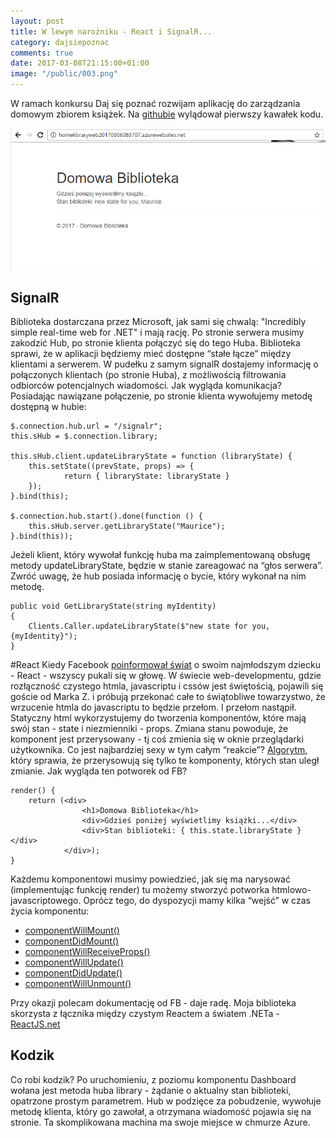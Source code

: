 ```yaml
---
layout: post
title: W lewym narożniku - React i SignalR...
category: dajsiepoznac
comments: true
date: 2017-03-08T21:15:00+01:00
image: "/public/003.png"
---
```


W ramach konkursu Daj się poznać rozwijam aplikację do zarządzania domowym zbiorem książek. Na [githubie](https://github.com/slawciu/home-library) wylądował pierwszy kawałek kodu.

<img class="postImage" src="/public/003.png" />

## SignalR
Biblioteka dostarczana przez Microsoft, jak sami się chwalą:
"Incredibly simple real-time web for .NET"
i mają rację. Po stronie serwera musimy zakodzić Hub, po stronie klienta połączyć się do tego Huba. Biblioteka sprawi, że w aplikacji będziemy mieć dostępne “stałe łącze” między klientami a serwerem. W pudełku z samym signalR dostajemy informację o połączonych klientach (po stronie Huba), z możliwością filtrowania odbiorców potencjalnych wiadomości. 
Jak wygląda komunikacja? Posiadając nawiązane połączenie, po stronie klienta wywołujemy metodę dostępną w hubie:

    $.connection.hub.url = "/signalr";
    this.sHub = $.connection.library;

    this.sHub.client.updateLibraryState = function (libraryState) {
        this.setState((prevState, props) => {
                return { libraryState: libraryState }
        });
    }.bind(this);

    $.connection.hub.start().done(function () {
        this.sHub.server.getLibraryState("Maurice");
    }.bind(this));

Jeżeli klient, który wywołał funkcję huba ma zaimplementowaną obsługę metody updateLibraryState, będzie w stanie zareagować na “głos serwera”. Zwróć uwagę, że hub posiada informację o bycie, który wykonał na nim metodę.
    
    public void GetLibraryState(string myIdentity)
    {
        Clients.Caller.updateLibraryState($"new state for you, {myIdentity}");
    }

#React
Kiedy Facebook [poinformował świat](https://www.youtube.com/watch?v=XxVg_s8xAms) o swoim najmłodszym dziecku - React - wszyscy pukali się w głowę. W świecie web-developmentu, gdzie rozłączność czystego htmla, javascriptu i cssów jest świętością, pojawili się goście od Marka Z. i próbują przekonać całe to świątobliwe towarzystwo, że wrzucenie htmla do javascriptu to będzie przełom. I przełom nastąpił. Statyczny html wykorzystujemy do tworzenia komponentów, które mają swój stan - state i niezmienniki - props. Zmiana stanu powoduje, że komponent jest przerysowany - tj coś zmienia się w oknie przeglądarki użytkownika. Co jest najbardziej sexy w tym całym “reakcie”? [Algorytm](https://facebook.github.io/react/docs/reconciliation.html), który sprawia, że przerysowują się tylko te komponenty, których stan uległ zmianie. Jak wygląda ten potworek od FB?

    render() {
        return (<div>
                    <h1>Domowa Biblioteka</h1>
                    <div>Gdzieś poniżej wyświetlimy książki...</div>
                    <div>Stan biblioteki: { this.state.libraryState }</div>
                </div>);
    }

Każdemu komponentowi musimy powiedzieć, jak się ma narysować (implementując funkcję render) tu możemy stworzyć potworka htmlowo-javascriptowego. Oprócz tego, do dyspozycji mamy kilka “wejść” w czas życia komponentu:

* [componentWillMount()](https://facebook.github.io/react/docs/react-component.html#componentwillmount)
* [componentDidMount()](https://facebook.github.io/react/docs/react-component.html#componentdidmount)
* [componentWillReceiveProps()](https://facebook.github.io/react/docs/react-component.html#componentwillreceiveprops)
* [componentWillUpdate()](https://facebook.github.io/react/docs/react-component.html#componentwillupdate)
* [componentDidUpdate()](https://facebook.github.io/react/docs/react-component.html#componentdidupdate)
* [componentWillUnmount()](https://facebook.github.io/react/docs/react-component.html#componentwillunmount)

Przy okazji polecam dokumentację od FB - daje radę. Moja biblioteka skorzysta z łącznika między czystym Reactem a światem .NETa - [ReactJS.net](https://reactjs.net/)

## Kodzik
Co robi kodzik? Po uruchomieniu, z poziomu komponentu Dashboard wołana jest metoda huba library - żądanie o aktualny stan biblioteki, opatrzone prostym parametrem. Hub w podzięce za pobudzenie, wywołuje metodę klienta, który go zawołał, a otrzymana wiadomość pojawia się na stronie. Ta skomplikowana machina ma swoje miejsce w chmurze Azure.